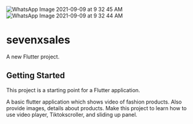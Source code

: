 ![WhatsApp Image 2021-09-09 at 9 32 45 AM](https://user-images.githubusercontent.com/55575248/132657353-c74fc657-d1b1-4979-931d-eb4856bbf21f.jpeg)
![WhatsApp Image 2021-09-09 at 9 32 44 AM](https://user-images.githubusercontent.com/55575248/132657383-a99e5ce8-dfd3-4f05-86a7-7e12cf9b0299.jpeg)

# sevenxsales

A new Flutter project.

## Getting Started

This project is a starting point for a Flutter application.

A basic flutter application which shows video of fashion products. 
Also provide images, details about products. 
Make this project to learn how to use video player, Tiktokscroller, and sliding up panel. 


